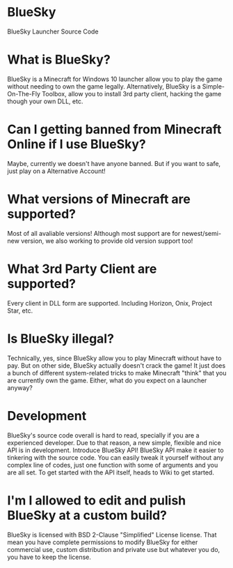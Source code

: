 # BlueSky
 BlueSky Launcher Source Code
 
 # What is BlueSky?
 BlueSky is a Minecraft for Windows 10 launcher allow you to play the game without needing to own the game legally.
 Alternatively, BlueSky is a Simple-On-The-Fly Toolbox, allow you to install 3rd party client, hacking the game though your own DLL, etc.
 
 # Can I getting banned from Minecraft Online if I use BlueSky?
 Maybe, currently we doesn't have anyone banned. But if you want to safe, just play on a Alternative Account!
 
 # What versions of Minecraft are supported?
 Most of all avaliable versions! Although most support are for newest/semi-new version, we also working to provide old version support too!
 
 # What 3rd Party Client are supported?
 Every client in DLL form are supported. Including Horizon, Onix, Project Star, etc.
 
 # Is BlueSky illegal?
 Technically, yes, since BlueSky allow you to play Minecraft without have to pay. But on other side, BlueSky actually doesn't crack the game! It just does a bunch of different system-related tricks to make Minecraft "think" that you are currently own the game. Either, what do you expect on a launcher anyway?
 
 # Development
 BlueSky's source code overall is hard to read, specially if you are a experienced developer. Due to that reason, a new simple, flexible and nice API is in development. Introduce BlueSky API! BlueSky API make it easier to tinkering with the source code. You can easily tweak it yourself without any complex line of codes, just one function with some of arguments and you are all set. To get started with the API itself, heads to Wiki to get started.
 
 # I'm I allowed to edit and pulish BlueSky at a custom build?
 BlueSky is licensed with BSD 2-Clause "Simplified" License license. That mean you have complete permissions to modify BlueSky for either commercial use, custom distribution and private use but whatever you do, you have to keep the license.
